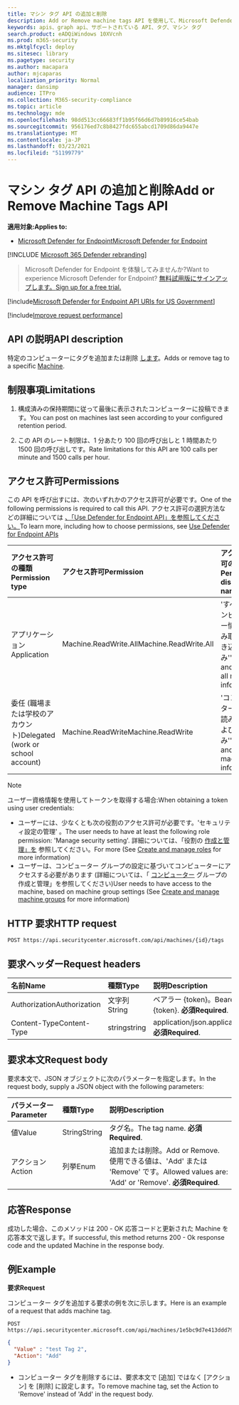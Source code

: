 ```yaml
---
title: マシン タグ API の追加と削除
description: Add or Remove machine tags API を使用して、Microsoft Defender for Endpoint のマシンのタグを追加または削除する方法について説明します。
keywords: apis、graph api、サポートされている API、タグ、マシン タグ
search.product: eADQiWindows 10XVcnh
ms.prod: m365-security
ms.mktglfcycl: deploy
ms.sitesec: library
ms.pagetype: security
ms.author: macapara
author: mjcaparas
localization_priority: Normal
manager: dansimp
audience: ITPro
ms.collection: M365-security-compliance
ms.topic: article
ms.technology: mde
ms.openlocfilehash: 98dd513cc66683ff1b95f66d6d7b89916ce54bab
ms.sourcegitcommit: 956176ed7c8b8427fdc655abcd1709d86da9447e
ms.translationtype: MT
ms.contentlocale: ja-JP
ms.lasthandoff: 03/23/2021
ms.locfileid: "51199779"
---
```

# <a name="add-or-remove-machine-tags-api"></a><span data-ttu-id="8bd34-104">マシン タグ API の追加と削除</span><span class="sxs-lookup"><span data-stu-id="8bd34-104">Add or Remove Machine Tags API</span></span>

<span data-ttu-id="8bd34-105">**適用対象:**</span><span class="sxs-lookup"><span data-stu-id="8bd34-105">**Applies to:**</span></span>

- [<span data-ttu-id="8bd34-106">Microsoft Defender for Endpoint</span><span class="sxs-lookup"><span data-stu-id="8bd34-106">Microsoft Defender for Endpoint</span></span>](https://go.microsoft.com/fwlink/p/?linkid=2154037)

[!INCLUDE [Microsoft 365 Defender rebranding](../../includes/microsoft-defender.md)]

> <span data-ttu-id="8bd34-107">Microsoft Defender for Endpoint を体験してみませんか?</span><span class="sxs-lookup"><span data-stu-id="8bd34-107">Want to experience Microsoft Defender for Endpoint?</span></span> [<span data-ttu-id="8bd34-108">無料試用版にサインアップします。</span><span class="sxs-lookup"><span data-stu-id="8bd34-108">Sign up for a free trial.</span></span>](https://www.microsoft.com/microsoft-365/windows/microsoft-defender-atp?ocid=docs-wdatp-exposedapis-abovefoldlink) 

[!include[Microsoft Defender for Endpoint API URIs for US Government](../../includes/microsoft-defender-api-usgov.md)]

[!include[Improve request performance](../../includes/improve-request-performance.md)]

## <a name="api-description"></a><span data-ttu-id="8bd34-109">API の説明</span><span class="sxs-lookup"><span data-stu-id="8bd34-109">API description</span></span>

<span data-ttu-id="8bd34-110">特定のコンピューターにタグを追加または削除 [します](machine.md)。</span><span class="sxs-lookup"><span data-stu-id="8bd34-110">Adds or remove tag to a specific [Machine](machine.md).</span></span>

## <a name="limitations"></a><span data-ttu-id="8bd34-111">制限事項</span><span class="sxs-lookup"><span data-stu-id="8bd34-111">Limitations</span></span>

1. <span data-ttu-id="8bd34-112">構成済みの保持期間に従って最後に表示されたコンピューターに投稿できます。</span><span class="sxs-lookup"><span data-stu-id="8bd34-112">You can post on machines last seen according to your configured retention period.</span></span>

2. <span data-ttu-id="8bd34-113">この API のレート制限は、1 分あたり 100 回の呼び出しと 1 時間あたり 1500 回の呼び出しです。</span><span class="sxs-lookup"><span data-stu-id="8bd34-113">Rate limitations for this API are 100 calls per minute and 1500 calls per hour.</span></span>


## <a name="permissions"></a><span data-ttu-id="8bd34-114">アクセス許可</span><span class="sxs-lookup"><span data-stu-id="8bd34-114">Permissions</span></span>

<span data-ttu-id="8bd34-115">この API を呼び出すには、次のいずれかのアクセス許可が必要です。</span><span class="sxs-lookup"><span data-stu-id="8bd34-115">One of the following permissions is required to call this API.</span></span> <span data-ttu-id="8bd34-116">アクセス許可の選択方法などの詳細については [、「Use Defender for Endpoint API」を参照してください。](apis-intro.md)</span><span class="sxs-lookup"><span data-stu-id="8bd34-116">To learn more, including how to choose permissions, see [Use Defender for Endpoint APIs](apis-intro.md)</span></span>

<span data-ttu-id="8bd34-117">アクセス許可の種類</span><span class="sxs-lookup"><span data-stu-id="8bd34-117">Permission type</span></span> |    <span data-ttu-id="8bd34-118">アクセス許可</span><span class="sxs-lookup"><span data-stu-id="8bd34-118">Permission</span></span>    |    <span data-ttu-id="8bd34-119">アクセス許可の表示名</span><span class="sxs-lookup"><span data-stu-id="8bd34-119">Permission display name</span></span>
:---|:---|:---
<span data-ttu-id="8bd34-120">アプリケーション</span><span class="sxs-lookup"><span data-stu-id="8bd34-120">Application</span></span> |    <span data-ttu-id="8bd34-121">Machine.ReadWrite.All</span><span class="sxs-lookup"><span data-stu-id="8bd34-121">Machine.ReadWrite.All</span></span> |    <span data-ttu-id="8bd34-122">'すべてのコンピューター情報の読み取りと書き込み'</span><span class="sxs-lookup"><span data-stu-id="8bd34-122">'Read and write all machine information'</span></span>
<span data-ttu-id="8bd34-123">委任 (職場または学校のアカウント)</span><span class="sxs-lookup"><span data-stu-id="8bd34-123">Delegated (work or school account)</span></span> | <span data-ttu-id="8bd34-124">Machine.ReadWrite</span><span class="sxs-lookup"><span data-stu-id="8bd34-124">Machine.ReadWrite</span></span> | <span data-ttu-id="8bd34-125">'コンピューター情報の読み取りおよび書き込み'</span><span class="sxs-lookup"><span data-stu-id="8bd34-125">'Read and write machine information'</span></span>

>[!Note]
> <span data-ttu-id="8bd34-126">ユーザー資格情報を使用してトークンを取得する場合:</span><span class="sxs-lookup"><span data-stu-id="8bd34-126">When obtaining a token using user credentials:</span></span>
>
>- <span data-ttu-id="8bd34-127">ユーザーには、少なくとも次の役割のアクセス許可が必要です。'セキュリティ設定の管理' 。</span><span class="sxs-lookup"><span data-stu-id="8bd34-127">The user needs to have at least the following role permission: 'Manage security setting'.</span></span> <span data-ttu-id="8bd34-128">詳細については、「役割の [作成と管理」を](user-roles.md) 参照してください。</span><span class="sxs-lookup"><span data-stu-id="8bd34-128">For more  (See [Create and manage roles](user-roles.md) for more information)</span></span>
>- <span data-ttu-id="8bd34-129">ユーザーは、コンピューター グループの設定に基づいてコンピューターにアクセスする必要があります (詳細については、「 [コンピューター](machine-groups.md) グループの作成と管理」を参照してください)</span><span class="sxs-lookup"><span data-stu-id="8bd34-129">User needs to have access to the machine, based on machine group settings (See [Create and manage machine groups](machine-groups.md) for more information)</span></span>

## <a name="http-request"></a><span data-ttu-id="8bd34-130">HTTP 要求</span><span class="sxs-lookup"><span data-stu-id="8bd34-130">HTTP request</span></span>

```http
POST https://api.securitycenter.microsoft.com/api/machines/{id}/tags
```

## <a name="request-headers"></a><span data-ttu-id="8bd34-131">要求ヘッダー</span><span class="sxs-lookup"><span data-stu-id="8bd34-131">Request headers</span></span>

<span data-ttu-id="8bd34-132">名前</span><span class="sxs-lookup"><span data-stu-id="8bd34-132">Name</span></span> | <span data-ttu-id="8bd34-133">種類</span><span class="sxs-lookup"><span data-stu-id="8bd34-133">Type</span></span> | <span data-ttu-id="8bd34-134">説明</span><span class="sxs-lookup"><span data-stu-id="8bd34-134">Description</span></span>
:---|:---|:---
<span data-ttu-id="8bd34-135">Authorization</span><span class="sxs-lookup"><span data-stu-id="8bd34-135">Authorization</span></span> | <span data-ttu-id="8bd34-136">文字列</span><span class="sxs-lookup"><span data-stu-id="8bd34-136">String</span></span> | <span data-ttu-id="8bd34-137">ベアラー {token}。</span><span class="sxs-lookup"><span data-stu-id="8bd34-137">Bearer {token}.</span></span> <span data-ttu-id="8bd34-138">**必須**</span><span class="sxs-lookup"><span data-stu-id="8bd34-138">**Required**.</span></span>
<span data-ttu-id="8bd34-139">Content-Type</span><span class="sxs-lookup"><span data-stu-id="8bd34-139">Content-Type</span></span> | <span data-ttu-id="8bd34-140">string</span><span class="sxs-lookup"><span data-stu-id="8bd34-140">string</span></span> | <span data-ttu-id="8bd34-141">application/json.</span><span class="sxs-lookup"><span data-stu-id="8bd34-141">application/json.</span></span> <span data-ttu-id="8bd34-142">**必須**</span><span class="sxs-lookup"><span data-stu-id="8bd34-142">**Required**.</span></span>

## <a name="request-body"></a><span data-ttu-id="8bd34-143">要求本文</span><span class="sxs-lookup"><span data-stu-id="8bd34-143">Request body</span></span>

<span data-ttu-id="8bd34-144">要求本文で、JSON オブジェクトに次のパラメーターを指定します。</span><span class="sxs-lookup"><span data-stu-id="8bd34-144">In the request body, supply a JSON object with the following parameters:</span></span>

<span data-ttu-id="8bd34-145">パラメーター</span><span class="sxs-lookup"><span data-stu-id="8bd34-145">Parameter</span></span> |    <span data-ttu-id="8bd34-146">種類</span><span class="sxs-lookup"><span data-stu-id="8bd34-146">Type</span></span>    | <span data-ttu-id="8bd34-147">説明</span><span class="sxs-lookup"><span data-stu-id="8bd34-147">Description</span></span>
:---|:---|:---
<span data-ttu-id="8bd34-148">値</span><span class="sxs-lookup"><span data-stu-id="8bd34-148">Value</span></span> |    <span data-ttu-id="8bd34-149">String</span><span class="sxs-lookup"><span data-stu-id="8bd34-149">String</span></span> |    <span data-ttu-id="8bd34-150">タグ名。</span><span class="sxs-lookup"><span data-stu-id="8bd34-150">The tag name.</span></span> <span data-ttu-id="8bd34-151">**必須**</span><span class="sxs-lookup"><span data-stu-id="8bd34-151">**Required**.</span></span>
<span data-ttu-id="8bd34-152">アクション</span><span class="sxs-lookup"><span data-stu-id="8bd34-152">Action</span></span>    | <span data-ttu-id="8bd34-153">列挙</span><span class="sxs-lookup"><span data-stu-id="8bd34-153">Enum</span></span> |    <span data-ttu-id="8bd34-154">追加または削除。</span><span class="sxs-lookup"><span data-stu-id="8bd34-154">Add or Remove.</span></span> <span data-ttu-id="8bd34-155">使用できる値は、'Add' または 'Remove' です。</span><span class="sxs-lookup"><span data-stu-id="8bd34-155">Allowed values are: 'Add' or 'Remove'.</span></span> <span data-ttu-id="8bd34-156">**必須**</span><span class="sxs-lookup"><span data-stu-id="8bd34-156">**Required**.</span></span>


## <a name="response"></a><span data-ttu-id="8bd34-157">応答</span><span class="sxs-lookup"><span data-stu-id="8bd34-157">Response</span></span>

<span data-ttu-id="8bd34-158">成功した場合、このメソッドは 200 - OK 応答コードと更新された Machine を応答本文で返します。</span><span class="sxs-lookup"><span data-stu-id="8bd34-158">If successful, this method returns 200 - Ok response code and the updated Machine in the response body.</span></span>

## <a name="example"></a><span data-ttu-id="8bd34-159">例</span><span class="sxs-lookup"><span data-stu-id="8bd34-159">Example</span></span>

<span data-ttu-id="8bd34-160">**要求**</span><span class="sxs-lookup"><span data-stu-id="8bd34-160">**Request**</span></span>

<span data-ttu-id="8bd34-161">コンピューター タグを追加する要求の例を次に示します。</span><span class="sxs-lookup"><span data-stu-id="8bd34-161">Here is an example of a request that adds machine tag.</span></span>

```http
POST https://api.securitycenter.microsoft.com/api/machines/1e5bc9d7e413ddd7902c2932e418702b84d0cc07/tags
```

```json
{
  "Value" : "test Tag 2",
  "Action": "Add"
}
```

- <span data-ttu-id="8bd34-162">コンピューター タグを削除するには、要求本文で [追加] ではなく [アクション] を [削除] に設定します。</span><span class="sxs-lookup"><span data-stu-id="8bd34-162">To remove machine tag, set the Action to 'Remove' instead of 'Add' in the request body.</span></span>
